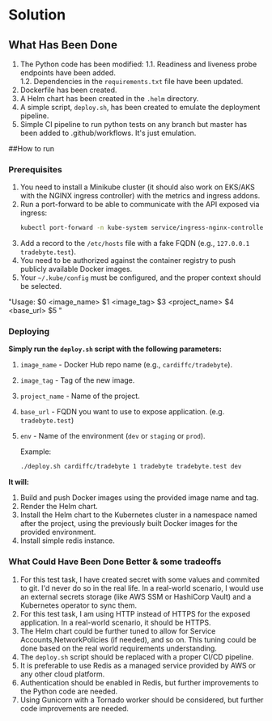 # Solution

## What Has Been Done
1. The Python code has been modified:
    1.1. Readiness and liveness probe endpoints have been added.  
    1.2. Dependencies in the `requirements.txt` file have been updated.
2. Dockerfile has been created.
3. A Helm chart has been created in the `.helm` directory.
4. A simple script, `deploy.sh`, has been created to emulate the deployment pipeline.  
5. Simple CI pipeline to run python tests on any branch but master has been added to .github/workflows. It's just emulation.

##How to run

### Prerequisites
1. You need to install a Minikube cluster (it should also work on EKS/AKS with the NGINX ingress controller) with the metrics and ingress addons.  
2. Run a port-forward to be able to communicate with the API exposed via ingress:
    ```zsh
    kubectl port-forward -n kube-system service/ingress-nginx-controller 8080:80 -n ingress-nginx
    ```
3. Add a record to the `/etc/hosts` file with a fake FQDN (e.g., `127.0.0.1 tradebyte.test`).  
4. You need to be authorized against the container registry to push publicly available Docker images.  
5. Your `~/.kube/config` must be configured, and the proper context should be selected.

"Usage: $0 <image_name> $1 <image_tag> $3 <project_name> $4 <base_url> $5 <env>"

### Deploying
**Simply run the `deploy.sh` script with the following parameters:**  
1. `image_name` - Docker Hub repo name (e.g., `cardiffc/tradebyte`).  
2. `image_tag` - Tag of the new image.  
3. `project_name` - Name of the project.  
4. `base_url` - FQDN you want to use to expose application. (e.g. `tradebyte.test`)
4. `env` - Name of the environment (`dev` or `staging` or `prod`).

    Example:
    ```zsh
    ./deploy.sh cardiffc/tradebyte 1 tradebyte tradebyte.test dev
    ```

**It will:**  
1. Build and push Docker images using the provided image name and tag.  
2. Render the Helm chart.
3. Install the Helm chart to the Kubernetes cluster in a namespace named after the project, using the previously built Docker images for the provided environment.
4. Install simple redis instance. 

### What Could Have Been Done Better & some tradeoffs
1. For this test task, I have created secret with some values and commited to git. I'd never do so in the real life. In a real-world scenario, I would use an external secrets storage (like AWS SSM or HashiCorp Vault) and a Kubernetes operator to sync them.  
2. For this test task, I am using HTTP instead of HTTPS for the exposed application. In a real-world scenario, it should be HTTPS.  
3. The Helm chart could be further tuned to allow for Service Accounts,NetworkPolicies (if needed), and so on. This tuning could be done based on the real world requirements understanding.  
4. The `deploy.sh` script should be replaced with a proper CI/CD pipeline.  
5. It is preferable to use Redis as a managed service provided by AWS or any other cloud platform.
6. Authentication should be enabled in Redis, but further improvements to the Python code are needed.
7. Using Gunicorn with a Tornado worker should be considered, but further code improvements are needed.
